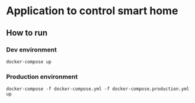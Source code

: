 # Application to control smart home
## How to run
### Dev environment
`docker-compose up`
### Production environment
`docker-compose -f docker-compose.yml -f docker-compose.production.yml up`
